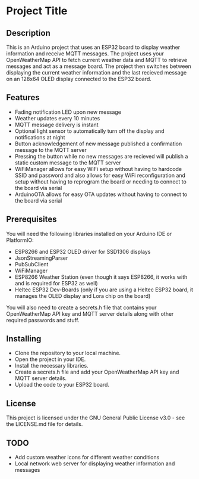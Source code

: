 # Project Title
## Description
This is an Arduino project that uses an ESP32 board to display weather information and receive MQTT messages. The project uses your OpenWeatherMap API to fetch current weather data and MQTT to retrieve messages and act as a message board. The project then switches between displaying the current weather information and the last recieved message on an 128x64 OLED display connected to the ESP32 board.

## Features
- Fading notification LED upon new message
- Weather updates every 10 minutes
- MQTT message delivery is instant
- Optional light sensor to automatically turn off the display and notifications at night
- Button acknowledgement of new message published a confirmation message to the MQTT server
- Pressing the button while no new messages are recieved will publish a static custom message to the MQTT server
- WiFiManager allows for easy WiFi setup without having to hardcode SSID and password and also allows for easy WiFi reconfiguration and setup without having to reprogram the board or needing to connect to the board via serial
- ArduinoOTA allows for easy OTA updates without having to connect to the board via serial

## Prerequisites
You will need the following libraries installed on your Arduino IDE or PlatformIO:
- ESP8266 and ESP32 OLED driver for SSD1306 displays
- JsonStreamingParser
- PubSubClient
- WiFiManager
- ESP8266 Weather Station (even though it says ESP8266, it works with and is required for ESP32 as well)
- Heltec ESP32 Dev-Boards (only if you are using a Heltec ESP32 board, it manages the OLED display and Lora chip on the board)

You will also need to create a secrets.h file that contains your OpenWeatherMap API key and MQTT server details along with other required passwords and stuff.

## Installing
- Clone the repository to your local machine.
- Open the project in your IDE.
- Install the necessary libraries.
- Create a secrets.h file and add your OpenWeatherMap API key and MQTT server details.
- Upload the code to your ESP32 board.

## License
This project is licensed under the GNU General Public License v3.0 - see the LICENSE.md file for details.

## TODO
- Add custom weather icons for different weather conditions
- Local network web server for displaying weather information and messages

